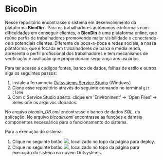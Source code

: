# BicoDin
Nesse repositório encontrasse o sistema em desenvolvimento da plataforma **BicoDin** .
Para os trabalhadores autônomos e informais com dificuldades em conseguir clientes, o **BicoDin** é uma plataforma online, que reúne perfis de trabalhadores promovendo maior visibilidade e conectando-os a potenciais clientes.
Diferente de boca-a-boca e redes sociais, a nossa plataforma, que é focada em trabalhadores de baixa e média renda, apresenta o perfil profissional dos trabalhadores e tem mecanismos de verificação e avaliação que proporcionam segurança aos usuários.

Para ter acesso a códigos fontes, banco de dados, folhas de estilo e outros siga os seguintes passos:

1. Instale a ferramneta [Outsystems Service Studio](https://www.outsystems.com/downloads/) (Windows)
2. Clone esse repositório através do seguinte comando no terminal 
``git clone``
3. Com o Service Studio aberto: clique em 'Environment' -> 'Open Files' -> Selecione os arquivos clonados.

No arquivo *bicodin_DB.oml* encontrasse o banco de dados *SQL*, dá aplicação. 
No arquivo *bicodin.oml* encontrasse as funções e damais componentes necessários para o funcionamento do sistema.

Para a execução do sistema:

1. Clique no seguinte botão  ![](https://scontent.frec20-1.fna.fbcdn.net/v/t1.15752-9/98135760_526231888051970_8327538521443139584_n.png?_nc_cat=108&_nc_sid=b96e70&_nc_oc=AQn_LA8HexDiHO_DQ9tgfnhUHvLEq05vIm_8T-3TBOQpSZaFLNgjTLb4HD6Wmp-WEBQ&_nc_ht=scontent.frec20-1.fna&oh=ff37399a55b4a8aec6cba13df1f9f275&oe=5EE5DD3E), localizado no topo da página para deploy.
2. Clique no seguinte botão  ![](https://scontent.frec20-1.fna.fbcdn.net/v/t1.15752-9/98006496_260854455274121_4996876823179558912_n.png?_nc_cat=107&_nc_sid=b96e70&_nc_oc=AQn8u_F3e0zrMOgIqwZsNY3nKppTdD9vLOD_WwTYI3yw6-I8O73z29WYgu5BY-2tXT8&_nc_ht=scontent.frec20-1.fna&oh=a877894859a67baaa702b1278cd27c08&oe=5EE58FE0), localizado no topo da página para execução do sistema na nuvem Outsystems.
